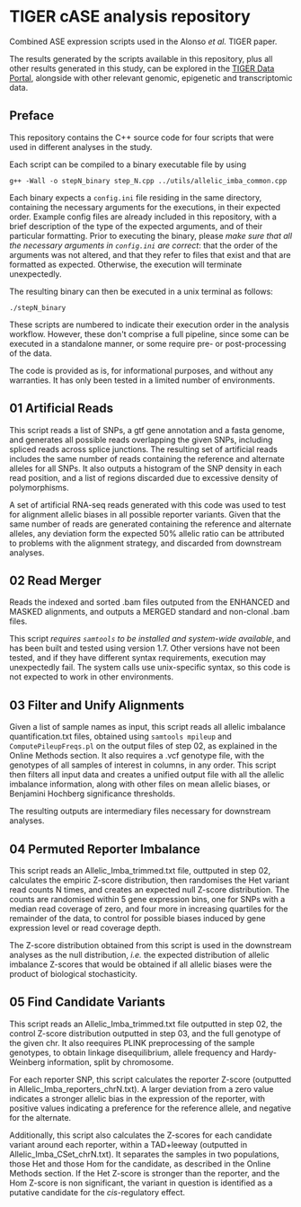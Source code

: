 # TIGER cASE analysis repository
Combined ASE expression scripts used in the Alonso _et al._ TIGER paper.

The results generated by the scripts available in this repository, plus 
all other results generated in this study, can be explored in the
[TIGER Data Portal](http://tiger.bsc.es), alongside with other
relevant genomic, epigenetic and transcriptomic data.

## Preface
This repository contains the C++ source code for four scripts that
were used in different analyses in the study.

Each script can be compiled to a binary executable file by using

```g++ -Wall -o stepN_binary step_N.cpp ../utils/allelic_imba_common.cpp```

Each binary expects a ```config.ini``` file residing in the same directory,
containing the necessary arguments for the executions, in their expected 
order. Example config files are already included in this repository, with 
a brief description of  the type of the expected arguments, and of 
their particular formatting.
Prior to executing the binary, please _make sure that all the necessary 
arguments in ```config.ini``` are correct_: that the order of the arguments
was not altered, and that they refer to files that exist and that
are formatted as expected. Otherwise, the execution will terminate unexpectedly.

The resulting binary can then be executed in a unix terminal as follows:

```./stepN_binary```

These scripts are numbered to indicate their execution order in the 
analysis workflow. However, these don't comprise a full pipeline, 
since some can be executed in a standalone manner, or some require
pre- or post-processing of the data.

The code is provided as is, for informational purposes, and without any 
warranties. It has only been tested in a limited number of environments.

## 01 Artificial Reads
This script reads a list of SNPs, a gtf gene annotation and a fasta genome, 
and generates all possible reads overlapping the given SNPs, including spliced
reads across splice junctions. The resulting set of artificial reads includes 
the same number of  reads containing the reference and alternate alleles 
for all SNPs. It also outputs
a histogram of the SNP density in each read position, and a list of regions
discarded due to excessive density of polymorphisms.

A set of artificial RNA-seq reads generated with this code was used to 
test for alignment allelic biases in all possible reporter variants. Given 
that the same number of reads are generated containing the reference and 
alternate alleles, any deviation form the expected 50% allelic ratio can be
attributed to problems with the alignment strategy, and discarded
from downstream analyses.

## 02 Read Merger
Reads the indexed and sorted .bam files outputed from the ENHANCED 
and MASKED alignments, and outputs a MERGED standard and non-clonal
.bam files.

This script _requires ```samtools``` to be installed and system-wide
available_, and has been built and tested using version 1.7. Other versions 
have not been tested, and if they have different syntax requirements, 
execution may unexpectedly fail.
The system calls use unix-specific syntax, so this code is not expected
to work in other environments.

## 03 Filter and Unify Alignments
Given a list of sample names as input, this script reads all allelic 
imbalance quantification.txt files, obtained using ```samtools mpileup``` and 
```ComputePileupFreqs.pl``` on the output files of step 02,
as explained in the Online Methods section. 
It also requires a .vcf genotype file, with the genotypes 
of all samples of interest in columns, in any order. This script then
filters all input data and creates a unified output file with all the 
allelic imbalance information, along with other files on mean allelic biases,
or Benjamini Hochberg significance thresholds.

The resulting outputs are intermediary files necessary for downstream 
analyses.

## 04 Permuted Reporter Imbalance
This script reads an Allelic_Imba_trimmed.txt file, outtputed in step 02,
calculates the empiric Z-score distribution, then randomises
the Het variant read counts N times, and creates an expected null Z-score 
distribution. The counts are randomised within 5 gene expression bins, 
one for SNPs with a median read coverage of zero, and four more in increasing 
quartiles for the remainder of the data, to control for possible biases
induced by gene expression level or read coverage depth.

The Z-score distribution obtained from this script is used 
in the downstream analyses as the null distribution, _i.e._ the expected
distribution of allelic imbalance Z-scores that would be obtained if 
all allelic biases were the product of biological stochasticity.

## 05 Find Candidate Variants
This script reads an Allelic_Imba_trimmed.txt file outputted in step 02,
the control Z-score distribution outputted in step 03,
and the full genotype of the given chr. It also reequires PLINK 
preprocessing of the sample genotypes, to obtain linkage disequilibrium, 
allele frequency and Hardy-Weinberg information, split by chromosome.

For each reporter SNP, this script 
calculates the reporter Z-score (outputted in Allelic_Imba_reporters_chrN.txt).
A larger deviation from a zero value indicates a stronger allelic bias in
the expression of the reporter, with positive values indicating a preference
for the reference allele, and negative for the alternate.

Additionally, this script also calculates the Z-scores for each candidate 
variant around each reporter, within a TAD+leeway (outputted in Allelic_Imba_CSet_chrN.txt). 
It separates the samples in two populations, those Het and those Hom for 
the candidate, as described in the Online Methods section. 
If the Het Z-score is stronger than the reporter,
and the Hom Z-score is non significant, the variant in question is 
identified as a putative candidate for the _cis_-regulatory effect.



